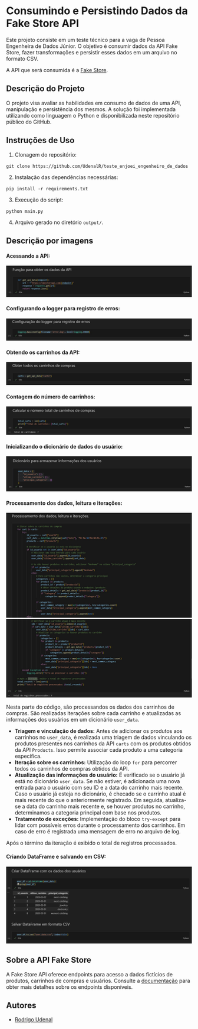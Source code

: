 # Consumindo e Persistindo Dados da Fake Store API

Este projeto consiste em um teste técnico para a vaga de Pessoa Engenheira de Dados Júnior. O objetivo é consumir dados da API Fake Store, fazer transformações e persistir esses dados em um arquivo no formato CSV. 

A API que será consumida é a [Fake Store](https://fakestoreapi.com/docs).

## Descrição do Projeto

O projeto visa avaliar as habilidades em consumo de dados de uma API, manipulação e persistência dos mesmos. A solução foi implementada utilizando como linguagem o Python e disponibilizada neste repositório público do GitHub.


## Instruções de Uso

1. Clonagem do repositório:

```
git clone https://github.com/UdenalR/teste_enjoei_engenheiro_de_dados
```

2. Instalação das dependências necessárias:

```
pip install -r requirements.txt
```

3. Execução do script:

```
python main.py
```

4. Arquivo gerado no diretório `output/`.

## Descrição por imagens

#### Acessando a API: 
![imagem1](Imagens/Imagem1.jpg)

#### Configurando o logger para registro de erros: 
![imagem2](Imagens/Imagem2.jpg)

#### Obtendo os carrinhos da API: 
![imagem3](Imagens/Imagem3.jpg)

#### Contagem do número de carrinhos: 
![imagem4](Imagens/Imagem4.jpg)

#### Inicializando o dicionário de dados do usuário: 
![imagem5](Imagens/Imagem5.jpg)

#### Processamento dos dados, leitura e iterações:
![imagem6](Imagens/Imagem6.jpg)
![imagem6](Imagens/Imagem6.1.jpg)

Nesta parte do código, são processandos os dados dos carrinhos de compras. São realizadas iterações sobre cada carrinho e atualizadas as informações dos usuários em um dicionário `user_data`. 

- **Triagem e vinculação de dados:** Antes de adicionar os produtos aos carrinhos no `user_data`, é realizada uma triagem de dados vinculando os produtos presentes nos carrinhos da API `carts` com os produtos obtidos da API `Products`. Isso permite associar cada produto a uma categoria específica.
- **Iteração sobre os carrinhos:** Utilização do loop `for` para percorrer todos os carrinhos de compras obtidos da API.
- **Atualização das informações do usuário:** É verificado se o usuário já está no dicionário `user_data`. Se não estiver, é adicionada uma nova entrada para o usuário com seu ID e a data do carrinho mais recente. Caso o usuário já esteja no dicionário, é checado se o carrinho atual é mais recente do que o anteriormente registrado. Em seguida, atualiza-se a data do carrinho mais recente e, se houver produtos no carrinho, determinamos a categoria principal com base nos produtos.
- **Tratamento de exceções:** Implementação do bloco `try-except` para lidar com possíveis erros durante o processamento dos carrinhos. Em caso de erro é registrada uma mensagem de erro no arquivo de log.

Após o término da iteração é exibido o total de registros processados.

#### Criando DataFrame e salvando em CSV: 
![imagem7](Imagens/Imagem7.jpg)



## Sobre a API Fake Store

A Fake Store API oferece endpoints para acesso a dados fictícios de produtos, carrinhos de compras e usuários. Consulte a [documentação](https://fakestoreapi.com/docs) para obter mais detalhes sobre os endpoints disponíveis.

## Autores

- [Rodrigo Udenal](https://github.com/UdenalR)

```